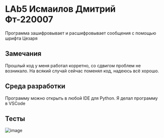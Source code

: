 # LAb5 Исмаилов Дмитрий Фт-220007
Программа зашифровывает и расшифровывает сообщения с помощью шрифта Цезаря
## Замечания
Прошлый код у меня работал корретно, со сдвигом проблем не возникало. На всякий случай сейчас поменял код, надеюсь всё хорошо.
## Среда разработки
Программу можно открыть в любой IDE для Python. Я делал программу в VSCode
## Тесты
![image](https://github.com/Dmitrij228Ismailov/LAb5/assets/146659406/4aa9ac59-eacc-4b83-93d3-f3fb8557f226)
